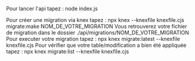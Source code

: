 Pour lancer l'api tapez : node index.js

Pour créer une migration via knex tapez : npx knex --knexfile knexfile.cjs migrate:make NOM_DE_VOTRE_MIGRATION
    Vous retrouverez votre fichier de migration dans le dossier ./api/migrations/NOM_DE_VOTRE_MIGRATION
        Pour executer votre migration tapez : npx knex migrate:latest --knexfile knexfile.cjs
            Pour vérifier que votre table/modification a bien été appliquée tapez : npx knex migrate:list --knexfile knexfile.cjs